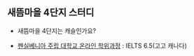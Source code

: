 ## 새뜸마을 4단지 스터디
- 새뜸마을 4단지는 캐슬인가요?

- [펜실베니아 주립 대학교 온라인 학위과정](https://www.worldcampus.psu.edu/degrees-and-certificates/data-analytics-base/overview) : IELTS 6.5(고고 캐나다)
